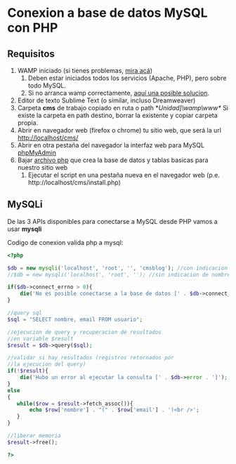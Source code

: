 # Conexion a base de datos MySQL con PHP

## Requisitos

1. WAMP iniciado (si tienes problemas, <a href="http://www.aprenderaprogramar.com/foros/index.php?topic=163.0">mira acá</a>)
   1. Deben estar iniciados todos los servicios (Apache, PHP), pero sobre todo MySQL.
   1. Si no arranca wamp correctamente, <a href="http://blog.andersonrubio.com/2011/10/wamp-no-funciona-icono-naranja.html">aquí una posible solucion</a>.
1. Editor de texto Sublime Text (o similar, incluso Dreamweaver)
1. Carpeta **cms** de trabajo copiado en ruta o path **Unidad]\wamp\www\**
   Si existe la carpeta en path destino, borrar la existente y copiar
   carpeta propia.
1. Abrir en navegador web (firefox o chrome) tu sitio web, que será
    la url [http://localhost/cms/](http://localhost/cms/)
1. Abrir en otra pestaña del navegador la interfaz web para MySQL <a href="http://localhost/phpmyadmin/">phpMyAdmin</a>
1. Bajar <a href="https://raw.githubusercontent.com/corgom/corgom.github.io/master/dev-mysql/install-db-cms/install.php">archivo php</a> que crea la base de datos y tablas basicas para nuestro sitio web
   1. Ejecutar el script en una pestaña nueva en el navegador web (p.e. http://localhost/cms/install.php)

## MySQLi

De las 3 APIs disponibles para conectarse a MySQL desde PHP vamos a usar **mysqli**

Codigo de conexion valida php a mysql:

```php
<?php

$db = new mysqli('localhost', 'root', '', 'cmsblog'); //con indicacion de nombre de base de datos
//$db = new mysqli('localhost', 'root', ''); //sin indicacion de nombre de base de datos

if($db->connect_errno > 0){
    die('No es posible conectarse a la base de datos [' . $db->connect_error . ']');
}

//query sql
$sql = "SELECT nombre, email FROM usuario";

//ejecucion de query y recuperacion de resultados
//en variable $result
$result = $db->query($sql);

//validar si hay resultados (registros retornados por
//la ejecucion del query)
if(!$result){
    die('Hubo un error al ejecutar la consulta [' . $db->error . ']');
}
else
{
   while($row = $result->fetch_assoc()){
       echo $row['nombre'] . "(" . $row['email'] . ')<br />';
   }
}

//liberar memoria
$result->free();

?>
```



